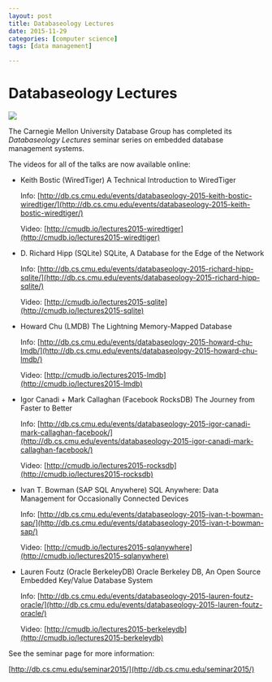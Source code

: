 ```yaml
---
layout: post
title: Databaseology Lectures
date: 2015-11-29
categories: [computer science]
tags: [data management]

---
```


# Databaseology Lectures

![](http://sungsoo.github.com/images/header.jpg)

The Carnegie Mellon University Database Group has completed its
*Databaseology Lectures* seminar series on embedded database management systems.

The videos for all of the talks are now available online:

 * Keith Bostic (WiredTiger) 
   A Technical Introduction to WiredTiger
   
   Info: [http://db.cs.cmu.edu/events/databaseology-2015-keith-bostic-wiredtiger/](http://db.cs.cmu.edu/events/databaseology-2015-keith-bostic-wiredtiger/)
   
   Video: [http://cmudb.io/lectures2015-wiredtiger](http://cmudb.io/lectures2015-wiredtiger)

 * D. Richard Hipp (SQLite) 
   SQLite, A Database for the Edge of the Network
   
   Info: [http://db.cs.cmu.edu/events/databaseology-2015-richard-hipp-sqlite/](http://db.cs.cmu.edu/events/databaseology-2015-richard-hipp-sqlite/)
   
   Video: [http://cmudb.io/lectures2015-sqlite](http://cmudb.io/lectures2015-sqlite)

 * Howard Chu (LMDB)
   The Lightning Memory-Mapped Database 
   
   Info: [http://db.cs.cmu.edu/events/databaseology-2015-howard-chu-lmdb/](http://db.cs.cmu.edu/events/databaseology-2015-howard-chu-lmdb/)
   
   Video: [http://cmudb.io/lectures2015-lmdb](http://cmudb.io/lectures2015-lmdb)

 * Igor Canadi + Mark Callaghan (Facebook RocksDB)
   The Journey from Faster to Better 
   
   Info: [http://db.cs.cmu.edu/events/databaseology-2015-igor-canadi-mark-callaghan-facebook/](http://db.cs.cmu.edu/events/databaseology-2015-igor-canadi-mark-callaghan-facebook/)
   
   Video: [http://cmudb.io/lectures2015-rocksdb](http://cmudb.io/lectures2015-rocksdb)

 * Ivan T. Bowman (SAP SQL Anywhere)
   SQL Anywhere: Data Management for Occasionally Connected Devices 
   
   Info: [http://db.cs.cmu.edu/events/databaseology-2015-ivan-t-bowman-sap/](http://db.cs.cmu.edu/events/databaseology-2015-ivan-t-bowman-sap/)
   
   Video: [http://cmudb.io/lectures2015-sqlanywhere](http://cmudb.io/lectures2015-sqlanywhere)

 * Lauren Foutz (Oracle BerkeleyDB)
   Oracle Berkeley DB, An Open Source Embedded Key/Value Database System 
   
   Info: [http://db.cs.cmu.edu/events/databaseology-2015-lauren-foutz-oracle/](http://db.cs.cmu.edu/events/databaseology-2015-lauren-foutz-oracle/)
   
   Video: [http://cmudb.io/lectures2015-berkeleydb](http://cmudb.io/lectures2015-berkeleydb)

See the seminar page for more information:

[http://db.cs.cmu.edu/seminar2015/](http://db.cs.cmu.edu/seminar2015/)
